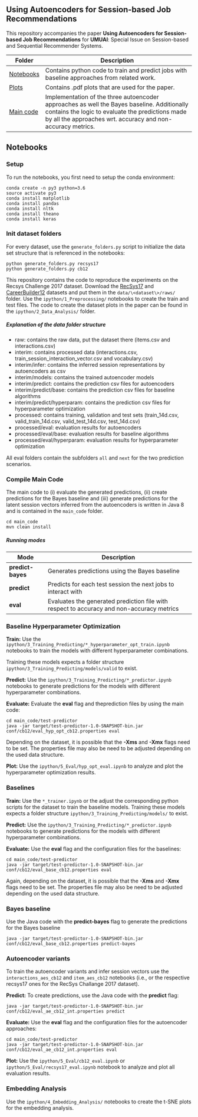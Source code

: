 
## Using Autoencoders for Session-based Job Recommendations

This repository accompanies the paper **Using Autoencoders for Session-based Job Recommendations** for **UMUAI**: Special Issue on Session-based and Sequential Recommender Systems.

| Folder | Description |
| ------ | ------ |
| [Notebooks](ipython) | Contains python code to train and predict jobs with baseline approaches from related work.  |
| [Plots](plots) | Contains .pdf plots that are used for the paper. |
| [Main code](main_code) | Implementation of the three autoencoder approaches as well the Bayes baseline. Additionally contains the logic to evaluate the predictions made by all the approaches wrt. accuracy and non-accuracy metrics. |

## Notebooks

### Setup

To run the notebooks, you first need to setup the conda environment:

```
conda create -n py3 python=3.6
source activate py3
conda install matplotlib
conda install pandas
conda install nltk
conda install theano
conda install keras
```
### Init dataset folders

For every dataset, use the `generate_folders.py` script to initialize the data set structure that is referenced in the notebooks:

```
python generate_folders.py recsys17
python generate_folders.py cb12
``` 

This repository contains the code to reproduce the experiments on the Recsys Challenge 2017 dataset. Download the [RecSys17](http://www.recsyschallenge.com/2017/#dataset) and [CareerBuilder12](https://www.kaggle.com/c/job-recommendation/data) datasets and put them in the `data/\<dataset\>/raws/` folder. Use the `ipython/1_Preprocessing/` notebooks to create the train and test files. The code to create the dataset plots in the paper can be found in the `ipython/2_Data_Analysis/` folder.

##### Explanation of the data folder structure

- raw: contains the raw data, put the dataset there (items.csv and interactions.csv)
- interim: contains processed data (interactions.csv, train_session_interaction_vector.csv and vocabulary.csv)
- interim/infer: contains the inferred session representations by autoencoders as csv
- interim/models: contains the trained autoencoder models
- interim/predict: contains the prediction csv files for autoencoders
- interim/predict/base: contains the prediction csv files for baseline algorithms
- interim/predict/hyperparam: contains the prediction csv files for hyperparameter optimization
- processed: contains training, validation and test sets (train_14d.csv, valid_train_14d.csv, valid_test_14d.csv, test_14d.csv)
- processed/eval: evaluation results for autoencoders
- processed/eval/base: evaluation results for baseline algorithms
- processed/eval/hyperparam: evaluation results for hyperparameter optimization

All eval folders contain the subfolders `all` and `next` for the two prediction scenarios.

### Compile Main Code
The main code to (i) evaluate the generated predictions, (ii) create predictions for the Bayes baseline and (iii) generate predictions for the latent session vectors inferred from the autoencoders is written in Java 8 and is contained in the `main_code` folder.  

```
cd main_code
mvn clean install
```

##### Running modes

| Mode | Description |
| ------ | ------ |
| **predict-bayes** | Generates predictions using the Bayes baseline |
| **predict** | Predicts for each test session the next jobs to interact with |
| **eval** | Evaluates the generated prediction file with respect to accuracy and non-accuracy metrics |

### Baseline Hyperparameter Optimization
 
 **Train:**
 Use the `ipython/3_Training_Predicting/*_hyperparameter_opt_train.ipynb` notebooks to train the models with different hyperparameter combinations. 
 
 Training these models expects a folder structure `ipython/3_Training_Predicting/models/valid` to exist.
 
 **Predict:**
Use the `ipython/3_Training_Predicting/*_predictor.ipynb` notebooks to generate predictions for the models with different hyperparameter combinations. 

**Evaluate:**
Evaluate the **eval** flag and theprediction files by using the main code:
```
cd main_code/test-predictor
java -jar target/test-predictor-1.0-SNAPSHOT-bin.jar conf/cb12/eval_hyp_opt_cb12.properties eval
```
Depending on the dataset, it is possible that the **-Xms** and **-Xmx** flags need to be set. The properties file may also be need to be adjusted depending on the used data structure. 

**Plot:**
Use the `ipython/5_Eval/hyp_opt_eval.ipynb` to analyze and plot the hyperparameter optimization results.
 
 ### Baselines
 
  **Train:**
 Use the `*_trainer.ipynb` or the adjust the corresponding python scripts for the dataset to train the baseline models.  Training these models expects a folder structure `ipython/3_Training_Predicting/models/` to exist.
 
 **Predict:**
Use the `ipython/3_Training_Predicting/*_predictor.ipynb` notebooks to generate predictions for the models with different hyperparameter combinations. 

**Evaluate:**
Use the **eval** flag and the configuration files for the baselines:
```
cd main_code/test-predictor
java -jar target/test-predictor-1.0-SNAPSHOT-bin.jar conf/cb12/eval_base_cb12.properties eval
```
Again, depending on the dataset, it is possible that the **-Xms** and **-Xmx** flags need to be set. The properties file may also be need to be adjusted depending on the used data structure. 

 ### Bayes baseline
Use the Java code with the **predict-bayes** flag to generate the predictions for the Bayes baseline
```
java -jar target/test-predictor-1.0-SNAPSHOT-bin.jar conf/cb12/eval_base_cb12.properties predict-bayes
```

### Autoencoder variants

To train the autoencoder variants and infer session vectors use the `interactions_aes_cb12` and `item_aes_cb12` notebooks (i.e., or the respective recsys17 ones for the RecSys Challange 2017 dataset).

 **Predict:**
To create predictions, use the Java code with the **predict** flag:

```
java -jar target/test-predictor-1.0-SNAPSHOT-bin.jar conf/cb12/eval_ae_cb12_int.properties predict
```
**Evaluate:**
Use the **eval** flag and the configuration files for the autoencoder approaches:
```
cd main_code/test-predictor
java -jar target/test-predictor-1.0-SNAPSHOT-bin.jar conf/cb12/eval_ae_cb12_int.properties eval
```

**Plot:**
Use the `ipython/5_Eval/cb12_eval.ipynb` or `ipython/5_Eval/recsys17_eval.ipynb` notebook to analyze and plot all evaluation results.

### Embedding Analysis

Use the `ipython/4_Embedding_Analysis/` notebooks to create the t-SNE plots for the embedding analysis.

